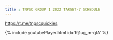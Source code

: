 ```yaml
---
title : TNPSC GROUP 1 2022 TARGET-7 SCHEDULE
---
```


https://t.me/tnpscquickies



{% include youtubePlayer.html id='Rj1ug_m-qtA' %}
